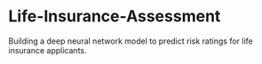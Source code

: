 # Life-Insurance-Assessment
Building a deep neural network model to predict risk ratings for life insurance applicants.
